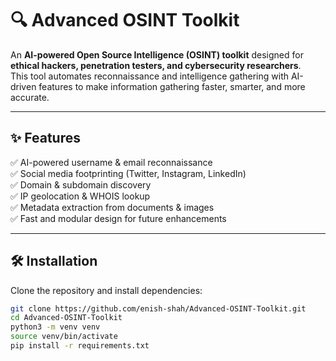 # 🔍 Advanced OSINT Toolkit

An **AI-powered Open Source Intelligence (OSINT) toolkit** designed for **ethical hackers, penetration testers, and cybersecurity researchers**.  
This tool automates reconnaissance and intelligence gathering with AI-driven features to make information gathering faster, smarter, and more accurate.

---

## ✨ Features
✅ AI-powered username & email reconnaissance  
✅ Social media footprinting (Twitter, Instagram, LinkedIn)  
✅ Domain & subdomain discovery  
✅ IP geolocation & WHOIS lookup  
✅ Metadata extraction from documents & images  
✅ Fast and modular design for future enhancements  

---

## 🛠 Installation
Clone the repository and install dependencies:
```bash
git clone https://github.com/enish-shah/Advanced-OSINT-Toolkit.git
cd Advanced-OSINT-Toolkit
python3 -m venv venv
source venv/bin/activate
pip install -r requirements.txt
